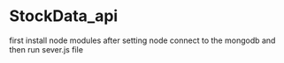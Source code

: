 # StockData_api
first install node modules
after setting node connect to the mongodb 
and then run sever.js file
